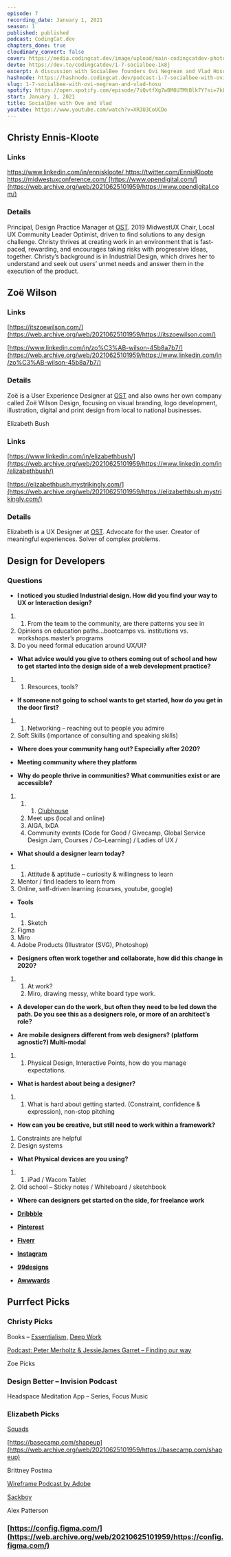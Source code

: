 ```yaml
---
episode: 7
recording_date: January 1, 2021
season: 1
published: published
podcast: CodingCat.dev
chapters_done: true
cloudinary_convert: false
cover: https://media.codingcat.dev/image/upload/main-codingcatdev-photo/qtwd05rgnk7onbi0750x.png
devto: https://dev.to/codingcatdev/1-7-socialbee-1k8j
excerpt: A discussion with SocialBee founders Ovi Negrean and Vlad Hosu. We talk about the SAAS product SocialBee and how it is used for people to save time posting to socials. The architecture and technology used to create the platform.
hashnode: https://hashnode.codingcat.dev/podcast-1-7-socialbee-with-ovi-negrean-and-vlad-hosu
slug: 1-7-socialbee-with-ovi-negrean-and-vlad-hosu
spotify: https://open.spotify.com/episode/7iQvtfXg7wBM8UTMtBlk7Y?si=7kF7dVEuT82zsMSL3Zc_Og
start: January 1, 2021
title: SocialBee with Ove and Vlad
youtube: https://www.youtube.com/watch?v=XR3U3CoUCDo
---
```


## Christy Ennis-Kloote

### Links

[https://www.linkedin.com/in/enniskloote/
](https://web.archive.org/web/20210625101959/https://www.linkedin.com/in/enniskloote/)[https://twitter.com/EnnisKloote
](https://web.archive.org/web/20210625101959/https://twitter.com/EnnisKloote)[https://midwestuxconference.com/
](https://web.archive.org/web/20210625101959/https://midwestuxconference.com/)[https://www.opendigital.com/](https://web.archive.org/web/20210625101959/https://www.opendigital.com/)

### Details

Principal, Design Practice Manager at [OST](https://web.archive.org/web/20210625101959/https://www.ostusa.com/).
2019 MidwestUX Chair, Local UX Community Leader
Optimist, driven to find solutions to any design challenge. Christy thrives at creating work in an environment that is fast-paced, rewarding, and encourages taking risks with progressive ideas, together. Christy’s background is in Industrial Design, which drives her to understand and seek out users’ unmet needs and answer them in the execution of the product.

## Zoë Wilson

### Links

[https://itszoewilson.com/](https://web.archive.org/web/20210625101959/https://itszoewilson.com/)

[https://www.linkedin.com/in/zo%C3%AB-wilson-45b8a7b7/](https://web.archive.org/web/20210625101959/https://www.linkedin.com/in/zo%C3%AB-wilson-45b8a7b7/)

### Details

Zoë is a User Experience Designer at [OST](https://web.archive.org/web/20210625101959/https://www.ostusa.com/) and also owns her own company called Zoë Wilson Design, focusing on visual branding, logo development, illustration, digital and print design from local to national businesses.

Elizabeth Bush

### Links

[https://www.linkedin.com/in/elizabethbush/](https://web.archive.org/web/20210625101959/https://www.linkedin.com/in/elizabethbush/)

[https://elizabethbush.mystrikingly.com/](https://web.archive.org/web/20210625101959/https://elizabethbush.mystrikingly.com/)

### Details

Elizabeth is a UX Designer at [OST](https://web.archive.org/web/20210625101959/https://www.ostusa.com/). Advocate for the user. Creator of meaningful experiences. Solver of complex problems.

## Design for Developers

### **Questions**

- **I noticed you studied Industrial design. How did you find your way to UX or Interaction design?**

1.  1.  From the team to the community, are there patterns you see in
2.  Opinions on education paths…bootcamps vs. institutions vs. workshops.master’s programs
3.  Do you need formal education around UX/UI?

- **What advice would you give to others coming out of school and how to get started into the design side of a web development practice?**

1.  1.  Resources, tools?

- **If someone not going to school wants to get started, how do you get in the door first?**

1.  1.  Networking – reaching out to people you admire
2.  Soft Skills (importance of consulting and speaking skills)

- **Where does your community hang out? Especially after 2020?**

- **Meeting community where they platform**

- **Why do people thrive in communities? What communities exist or are accessible?**

1.  1.  1.  [Clubhouse](https://web.archive.org/web/20210625101959/https://apps.apple.com/us/app/clubhouse-drop-in-audio-chat/id1503133294)
    2.  Meet ups (local and online)
    3.  AIGA, IxDA
    4.  Community events (Code for Good / Givecamp, Global Service Design Jam, Courses / Co-Learning) / Ladies of UX /

- **What should a designer learn today?**

1.  1.  Attitude & aptitude – curiosity & willingness to learn
2.  Mentor / find leaders to learn from
3.  Online, self-driven learning (courses, youtube, google)

- **Tools**

1.  1.  Sketch
2.  Figma
3.  Miro
4.  Adobe Products (Illustrator (SVG), Photoshop)

- **Designers often work together and collaborate, how did this change in 2020?**

1.  1.  At work?
    2.  Miro, drawing messy, white board type work.

- **A developer can do the work, but often they need to be led down the path. Do you see this as a designers role, or more of an architect’s role?**

- **Are mobile designers different from web designers? (platform agnostic?) Multi-modal**

1.  1.  Physical Design, Interactive Points, how do you manage expectations.

- **What is hardest about being a designer?**

1.  1.  What is hard about getting started. (Constraint, confidence & expression), non-stop pitching

- **How can you be creative, but still need to work within a framework?**

1.  Constraints are helpful
2.  Design systems

- **What Physical devices are you using?**

1.  1.  iPad / Wacom Tablet
2.  Old school – Sticky notes / Whiteboard / sketchbook

- **Where can designers get started on the side, for freelance work**

- [**Dribbble**](https://web.archive.org/web/20210625101959/https://dribbble.com/)

- [**Pinterest**](https://web.archive.org/web/20210625101959/https://www.pinterest.ca/)

- [**Fiverr**](https://web.archive.org/web/20210625101959/https://www.fiverr.com/)

- [**Instagram**](https://web.archive.org/web/20210625101959/http://instagram.com/)

- [**99designs**](https://web.archive.org/web/20210625101959/https://99designs.com/)

- [**Awwwards**](https://web.archive.org/web/20210625101959/https://www.awwwards.com/)

## Purrfect Picks

### Christy Picks

Books – [Essentialism,](https://web.archive.org/web/20210625101959/https://g.co/kgs/EESKme) [Deep Work](https://web.archive.org/web/20210625101959/https://g.co/kgs/Q59kkN)

[Podcast: Peter Merholtz & JessieJames Garret – Finding our way](https://web.archive.org/web/20210625101959/https://findingourway.design/podcast/)

Zoe Picks

### Design Better – Invision Podcast

Headspace Meditation App – Series, Focus Music

### Elizabeth Picks

[Squads](https://web.archive.org/web/20210625101959/https://invisionapp.swoogo.com/squads-feb10?utm_campaign=EM_VIR_Growth/Marketing%20Driven%20Squads%20Screening_2-10-2021&utm_source=marketo&utm_medium=email&utm_content=body1&mkt_tok=eyJpIjoiWW1RME1HTmxOR0ZpTjJGaiIsInQiOiJ2Qk00YXlZS0hcL1FycVU4WDBmalYxYjJvUW9RcjRwZDNHcWFGb2FJK2VJRHhtMzRLVHhzcVF4TnJIOGRac3VjXC9ldXZyRGlRNCs1bDZTaTVGeWtNRGZVdzl0cFVqVkhlZEkxcjYxa0dEMmtkY0VONnpUanZPcTRacW5tcEVxelJZIn0%3D)

[https://basecamp.com/shapeup](https://web.archive.org/web/20210625101959/https://basecamp.com/shapeup)

Brittney Postma

[Wireframe Podcast by Adobe](https://web.archive.org/web/20210625101959/https://xd.adobe.com/ideas/perspectives/wireframe-podcast/)

[Sackboy](https://web.archive.org/web/20210625101959/https://www.playstation.com/en-us/games/sackboy-a-big-adventure/)

Alex Patterson

### [https://config.figma.com/](https://web.archive.org/web/20210625101959/https://config.figma.com/)
